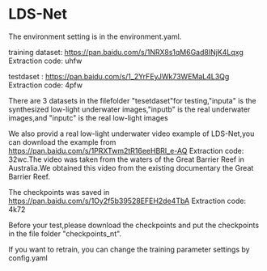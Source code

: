 # LDS-Net
The environment setting is in the environment.yaml.  


training dataset: https://pan.baidu.com/s/1NRX8s1qM6Gad8INjK4Lqxg Extraction code: uhfw 


testdaset : https://pan.baidu.com/s/1_2YrFEyJWk73WEMaL4L3Qg Extraction code: 4pfw 


There are 3 datasets in the filefolder "tesetdaset"for testing,"inputa" is the synthesized low-light underwater images,"inputb" is the real underwater images,and "inputc" is the real low-light images


We also provid a real low-light underwater video example of LDS-Net,you can download the example from https://pan.baidu.com/s/1PRXTwm2tR16eeHBRI_e-AQ Extraction code: 32wc.The video was taken from the waters of the Great Barrier Reef in Australia.We obtained this video from the existing documentary the Great Barrier Reef.



The checkpoints was saved in https://pan.baidu.com/s/1Oy2f5b39528EFEH2de4TbA Extraction code: 4k72 


Before your test,please download the checkpoints and put the checkpoints in the file folder "checkpoints_nt".


If you want to retrain, you can change the training parameter settings by config.yaml

